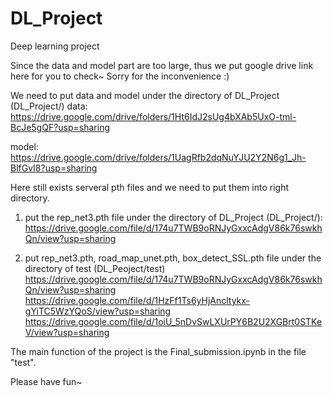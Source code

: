 # DL_Project
Deep learning project

Since the data and model part are too large, thus we put google drive link here for you to check~ Sorry for the inconvenience :)

We need to put data and model under the directory of DL_Project (DL_Project/)
data: https://drive.google.com/drive/folders/1Ht6IdJ2sUg4bXAb5UxO-tml-BcJe5gQF?usp=sharing

model: https://drive.google.com/drive/folders/1UagRfb2dqNuYJU2Y2N6g1_Jh-BlfGvI8?usp=sharing


Here still exists serveral pth files and we need to put them into right directory.

1. put the rep_net3.pth file under the directory of DL_Project (DL_Project/): 
https://drive.google.com/file/d/174u7TWB9oRNJyGxxcAdgV86k76swkhQn/view?usp=sharing


2. put rep_net3.pth, road_map_unet.pth, box_detect_SSL.pth file under the directory of test (DL_Peoject/test)
https://drive.google.com/file/d/174u7TWB9oRNJyGxxcAdgV86k76swkhQn/view?usp=sharing 
https://drive.google.com/file/d/1HzFf1Ts6yHjAncltykx-gYiTC5WzYQoS/view?usp=sharing
https://drive.google.com/file/d/1oiU_5nDvSwLXUrPY6B2U2XGBrt0STKeV/view?usp=sharing

The main function of the project is the Final_submission.ipynb in the file "test".

Please have fun~
